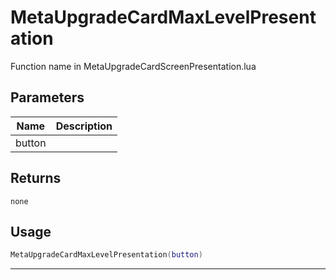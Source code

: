 # MetaUpgradeCardMaxLevelPresentation

Function name in MetaUpgradeCardScreenPresentation.lua

## Parameters

| Name   | Description |
| ------ | ----------- |
| button |             |

## Returns

`none`

## Usage

```lua
MetaUpgradeCardMaxLevelPresentation(button)
```

---
